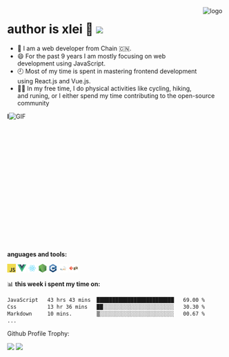 <img src="https://github-readme-stats.vercel.app/api?username=xlei1123&show_icons=true&theme=gotham" alt="logo" height="160" align="right" style="margin: 5px; margin-bottom: 20px;" />

# author is xlei 👋 ![](https://visitor-badge.glitch.me/badge?page_id=xlei1123.xlei1123)


- 📖 I am a web developer from Chain 🇨🇳. 
- 😄 For the past 9 years I am mostly focusing on web development using JavaScript. 
- 🕘 Most of my time is spent in mastering frontend development using React.js and Vue.js. 
- 🏃‍♀️ In my free time, I do physical activities like cycling, hiking, and runing, or I either spend my time contributing to the open-source community



<img align="right" alt="GIF" src="https://github.com/abhisheknaiidu/abhisheknaiidu/blob/master/code.gif?raw=true" width="500" height="320" />


**languages and tools:**  

<code><img height="20" src="https://raw.githubusercontent.com/github/explore/80688e429a7d4ef2fca1e82350fe8e3517d3494d/topics/javascript/javascript.png"></code>
<code><img height="20" src="https://raw.githubusercontent.com/github/explore/80688e429a7d4ef2fca1e82350fe8e3517d3494d/topics/vue/vue.png"></code>
<code><img height="20" src="https://raw.githubusercontent.com/github/explore/80688e429a7d4ef2fca1e82350fe8e3517d3494d/topics/react/react.png"></code>
<code><img height="20" src="https://raw.githubusercontent.com/github/explore/80688e429a7d4ef2fca1e82350fe8e3517d3494d/topics/nodejs/nodejs.png"></code>
<code><img height="20" src="https://raw.githubusercontent.com/github/explore/80688e429a7d4ef2fca1e82350fe8e3517d3494d/topics/cpp/cpp.png"></code>
<code><img height="20" src="https://raw.githubusercontent.com/github/explore/80688e429a7d4ef2fca1e82350fe8e3517d3494d/topics/mysql/mysql.png"></code>
<code><img height="20" src="https://raw.githubusercontent.com/github/explore/80688e429a7d4ef2fca1e82350fe8e3517d3494d/topics/git/git.png"></code>

📊 **this week i spent my time on:**
<!--START_SECTION:waka-->

```text
JavaScript   43 hrs 43 mins  █████████████████████████   69.00 %
Css          13 hr 36 mins   ██░░░░░░░░░░░░░░░░░░░░░░░   30.30 % 
Markdown     10 mins.        ▒░░░░░░░░░░░░░░░░░░░░░░░░   00.67 %
...
```

<!--END_SECTION:waka-->

Github Profile Trophy:

<img src="https://github-profile-trophy.vercel.app/?username=xlei1123&row=1" />

<img src="https://github-readme-stats.vercel.app/api/top-langs/?username=xlei1123&layout=compact" />



